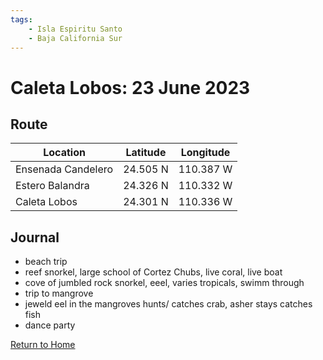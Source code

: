 ```yaml
---
tags:
    - Isla Espiritu Santo
    - Baja California Sur
---
```


# Caleta Lobos: 23 June 2023

## Route

| Location | Latitude | Longitude |
|--|--|--|
| Ensenada Candelero | 24.505 N | 110.387 W |
| Estero Balandra | 24.326 N | 110.332 W |
| Caleta Lobos | 24.301 N | 110.336 W |

## Journal

- beach trip
- reef snorkel, large school of Cortez Chubs, live coral, live boat
- cove of jumbled rock snorkel, eeel, varies tropicals, swimm through 
- trip to mangrove
- jeweld eel in the mangroves hunts/ catches crab, asher stays catches fish
- dance party


<!--- Below is navigation to home --->
 [Return to Home](index.md)